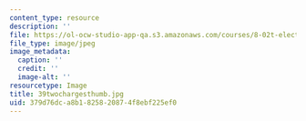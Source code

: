 ```yaml
---
content_type: resource
description: ''
file: https://ol-ocw-studio-app-qa.s3.amazonaws.com/courses/8-02t-electricity-and-magnetism-spring-2005/379d76dca8b1825820874f8ebf225ef0_39twochargesthumb.jpg
file_type: image/jpeg
image_metadata:
  caption: ''
  credit: ''
  image-alt: ''
resourcetype: Image
title: 39twochargesthumb.jpg
uid: 379d76dc-a8b1-8258-2087-4f8ebf225ef0
---
```

